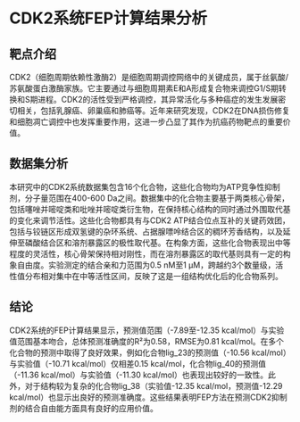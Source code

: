 # CDK2系统FEP计算结果分析

## 靶点介绍

CDK2（细胞周期依赖性激酶2）是细胞周期调控网络中的关键成员，属于丝氨酸/苏氨酸蛋白激酶家族。它主要通过与细胞周期素E和A形成复合物来调控G1/S期转换和S期进程。CDK2的活性受到严格调控，其异常活化与多种癌症的发生发展密切相关，包括乳腺癌、卵巢癌和肺癌等。近年来研究发现，CDK2在DNA损伤修复和细胞凋亡调控中也发挥重要作用，这进一步凸显了其作为抗癌药物靶点的重要价值。

## 数据集分析

本研究中的CDK2系统数据集包含16个化合物，这些化合物均为ATP竞争性抑制剂，分子量范围在400-600 Da之间。数据集中的化合物主要基于两类核心骨架，包括噻唑并嘧啶类和吡唑并嘧啶类衍生物，在保持核心结构的同时通过外围取代基的变化来调节活性。这些化合物都具有与CDK2 ATP结合位点互补的关键药效团，包括与铰链区形成双氢键的杂环系统、占据腺嘌呤结合区的稠环芳香结构，以及延伸至磷酸结合区和溶剂暴露区的极性取代基。在构象方面，这些化合物表现出中等程度的灵活性，核心骨架保持相对刚性，而在溶剂暴露区的取代基则具有一定的构象自由度。实验测定的结合亲和力范围为0.5 nM至1 μM，跨越约3个数量级，活性值分布相对集中在中等活性区间，反映了这是一组结构优化后的化合物系列。

## 结论

CDK2系统的FEP计算结果显示，预测值范围（-7.89至-12.35 kcal/mol）与实验值范围基本吻合，总体预测准确度的R²为0.58，RMSE为0.81 kcal/mol。在多个化合物的预测中取得了良好效果，例如化合物lig_23的预测值（-10.56 kcal/mol）与实验值（-10.71 kcal/mol）仅相差0.15 kcal/mol，化合物lig_40的预测值（-11.36 kcal/mol）与实验值（-11.30 kcal/mol）也表现出较好的一致性。此外，对于结构较为复杂的化合物lig_38（实验值-12.35 kcal/mol，预测值-12.29 kcal/mol）也显示出良好的预测准确度。这些结果表明FEP方法在预测CDK2抑制剂的结合自由能方面具有良好的应用价值。 